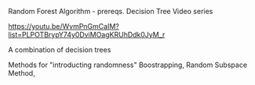 Random Forest Algorithm - prereqs. Decision Tree Video series

https://youtu.be/WvmPnGmCaIM?list=PLPOTBrypY74y0DviMOagKRUhDdk0JyM_r

A combination of decision trees

Methods for "introducting randomness"
Boostrapping, Random Subspace Method, 